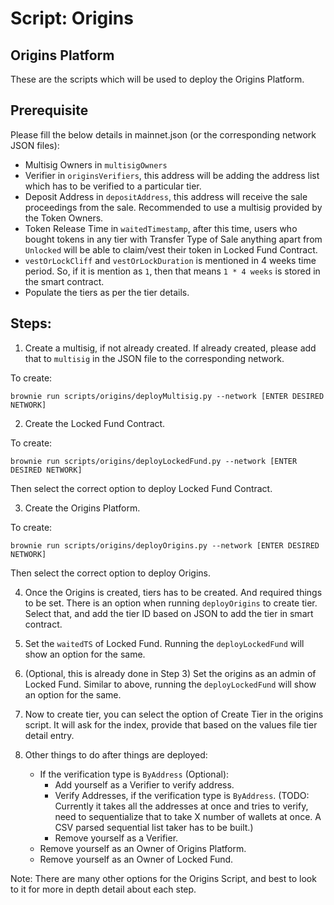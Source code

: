 # Script: Origins

## Origins Platform

These are the scripts which will be used to deploy the Origins Platform.

## Prerequisite

Please fill the below details in mainnet.json (or the corresponding network JSON files):

- Multisig Owners in `multisigOwners`
- Verifier in `originsVerifiers`, this address will be adding the address list which has to be verified to a particular tier.
- Deposit Address in `depositAddress`, this address will receive the sale proceedings from the sale. Recommended to use a multisig provided by the Token Owners.
- Token Release Time in `waitedTimestamp`, after this time, users who bought tokens in any tier with Transfer Type of Sale anything apart from `Unlocked` will be able to claim/vest their token in Locked Fund Contract.
-  `vestOrLockCliff` and `vestOrLockDuration` is mentioned in 4 weeks time period. So, if it is mention as `1`, then that means `1 * 4 weeks` is stored in the smart contract.
- Populate the tiers as per the tier details.

## Steps:

1. Create a multisig, if not already created. If already created, please add that to `multisig` in the JSON file to the corresponding network.

To create:

```
brownie run scripts/origins/deployMultisig.py --network [ENTER DESIRED NETWORK]
```

2. Create the Locked Fund Contract.

To create:

```
brownie run scripts/origins/deployLockedFund.py --network [ENTER DESIRED NETWORK]
```

Then select the correct option to deploy Locked Fund Contract.

3. Create the Origins Platform.

To create:

```
brownie run scripts/origins/deployOrigins.py --network [ENTER DESIRED NETWORK]
```

Then select the correct option to deploy Origins.

4. Once the Origins is created, tiers has to be created. And required things to be set. There is an option when running `deployOrigins` to create tier. Select that, and add the tier ID based on JSON to add the tier in smart contract.

5. Set the `waitedTS` of Locked Fund. Running the `deployLockedFund` will show an option for the same.

6. (Optional, this is already done in Step 3) Set the origins as an admin of Locked Fund. Similar to above, running the `deployLockedFund` will show an option for the same.

7. Now to create tier, you can select the option of Create Tier in the origins script. It will ask for the index, provide that based on the values file tier detail entry.

8. Other things to do after things are deployed:
   - If the verification type is `ByAddress` (Optional):
     - Add yourself as a Verifier to verify address.
     - Verify Addresses, if the verification type is `ByAddress`. (TODO: Currently it takes all the addresses at once and tries to verify, need to sequentialize that to take X number of wallets at once. A CSV parsed sequential list taker has to be built.)
     - Remove yourself as a Verifier.
   - Remove yourself as an Owner of Origins Platform.
   - Remove yourself as an Owner of Locked Fund.

Note: There are many other options for the Origins Script, and best to look to it for more in depth detail about each step.
